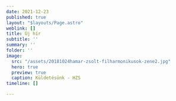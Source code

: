 ```yaml
---
date: 2021-12-23
published: true
layout: "$layouts/Page.astro"
weblink: []
title: Új hír
subtitle: ''
summary: ''
folder: ''
image:
  src: "/assets/20181024hamar-zsolt-filharmonikusok-zene2.jpg"
  hero: true
  preview: true
  caption: Küldetésünk - HZS
timeline: []

---
```

